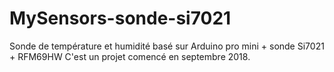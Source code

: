 # MySensors-sonde-si7021
Sonde de température et humidité basé sur Arduino pro mini + sonde Si7021 + RFM69HW
C'est un projet comencé en septembre 2018.

